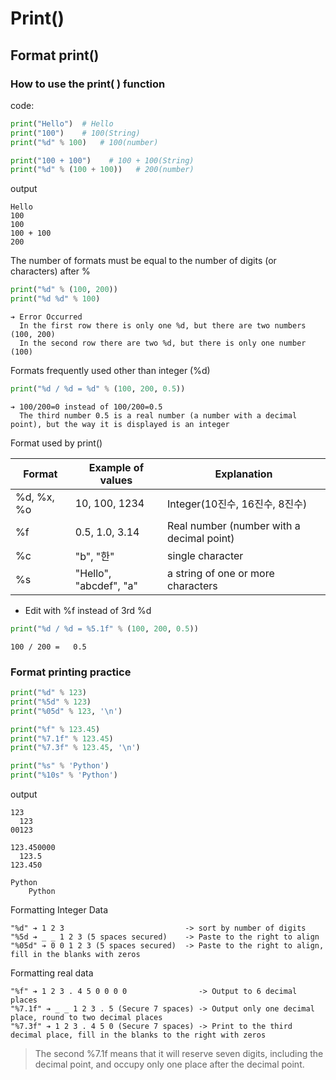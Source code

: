 # Print()

## Format print()
### How to use the print( ) function
  code: 

```python
print("Hello")  # Hello
print("100")    # 100(String)
print("%d" % 100)   # 100(number)

print("100 + 100")    # 100 + 100(String)
print("%d" % (100 + 100))   # 200(number)
```

  output

```
Hello
100
100
100 + 100
200
```

The number of formats must be equal to the number of digits (or characters) after %
```python
print("%d" % (100, 200))
print("%d %d" % 100)
```
    ➔ Error Occurred   
      In the first row there is only one %d, but there are two numbers (100, 200)    
      In the second row there are two %d, but there is only one number (100)

Formats frequently used other than integer (%d)
```py
print("%d / %d = %d" % (100, 200, 0.5))
```
    ➔ 100/200=0 instead of 100/200=0.5
      The third number 0.5 is a real number (a number with a decimal point), but the way it is displayed is an integer


Format used by print()

|Format|Example of values|Explanation|
|-----|-----|-----|
|%d, %x, %o|10, 100, 1234|Integer(10진수, 16진수, 8진수)|
|%f|0.5, 1.0, 3.14|Real number (number with a decimal point)|
|%c|"b", "한"|single character|
|%s|"Hello", "abcdef", "a"|a string of one or more characters|

- Edit with %f instead of 3rd %d
```py
print("%d / %d = %5.1f" % (100, 200, 0.5))
```
```
100 / 200 =   0.5
```

### Format printing practice
```py
print("%d" % 123)
print("%5d" % 123)
print("%05d" % 123, '\n')

print("%f" % 123.45)
print("%7.1f" % 123.45)
print("%7.3f" % 123.45, '\n')

print("%s" % 'Python')
print("%10s" % 'Python')
```
output
```
123
  123
00123 

123.450000
  123.5
123.450 

Python
    Python
```

Formatting Integer Data  

    "%d" ➔ 1 2 3                           -> sort by number of digits   
    "%5d ➔ _ _ 1 2 3 (5 spaces secured)    -> Paste to the right to align   
    "%05d" ➔ 0 0 1 2 3 (5 spaces secured)  -> Paste to the right to align, fill in the blanks with zeros 

Formatting real data

    "%f" ➔ 1 2 3 . 4 5 0 0 0 0                -> Output to 6 decimal places
    "%7.1f" ➔ _ _ 1 2 3 . 5 (Secure 7 spaces) -> Output only one decimal place, round to two decimal places
    "%7.3f" ➔ 1 2 3 . 4 5 0 (Secure 7 spaces) -> Print to the third decimal place, fill in the blanks to the right with zeros

> The second %7.1f means that it will reserve seven digits, including the decimal point, and occupy only one place after the decimal point.

